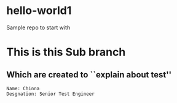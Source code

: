 # hello-world1
Sample repo to start with
# This is this Sub branch 
## Which are created to ``explain about test''
`````
Name: Chinna
Desgnation: Senior Test Engineer
`````
